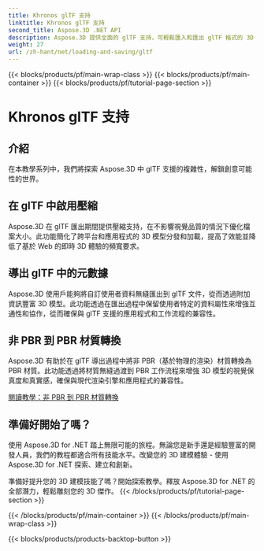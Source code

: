 ```yaml
---
title: Khronos glTF 支持
linktitle: Khronos glTF 支持
second_title: Aspose.3D .NET API
description: Aspose.3D 提供全面的 glTF 支持，可輕鬆匯入和匯出 glTF 格式的 3D 模型，從而增強互通性並簡化 3D 內容工作流程。
weight: 27
url: /zh-hant/net/loading-and-saving/gltf
---
```


{{< blocks/products/pf/main-wrap-class >}}
{{< blocks/products/pf/main-container >}}
{{< blocks/products/pf/tutorial-page-section >}}

# Khronos glTF 支持

## 介紹

在本教學系列中，我們將探索 Aspose.3D 中 glTF 支援的複雜性，解鎖創意可能性的世界。

## 在 glTF 中啟用壓縮

Aspose.3D 在 glTF 匯出期間提供壓縮支持，在不影響視覺品質的情況下優化檔案大小。此功能簡化了跨平台和應用程式的 3D 模型分發和加載，提高了效能並降低了基於 Web 的即時 3D 體驗的頻寬要求。

## 導出 glTF 中的元數據

Aspose.3D 使用戶能夠將自訂使用者資料無縫匯出到 glTF 文件，從而透過附加資訊豐富 3D 模型。此功能透過在匯出過程中保留使用者特定的資料屬性來增強互通性和協作，從而確保與 glTF 支援的應用程式和工作流程的兼容性。

## 非 PBR 到 PBR 材質轉換

Aspose.3D 有助於在 glTF 導出過程中將非 PBR（基於物理的渲染）材質轉換為 PBR 材質。此功能透過將材質無縫過渡到 PBR 工作流程來增強 3D 模型的視覺保真度和真實感，確保與現代渲染引擎和應用程式的兼容性。


[閱讀教學：非 PBR 到 PBR 材質轉換](non-pbr-to-pbr-material-conversion)

## 準備好開始了嗎？

使用 Aspose.3D for .NET 踏上無限可能的旅程。無論您是新手還是經驗豐富的開發人員，我們的教程都適合所有技能水平。改變您的 3D 建模體驗 - 使用 Aspose.3D for .NET 探索、建立和創新。

準備好提升您的 3D 建模技能了嗎？開始探索教學。釋放 Aspose.3D for .NET 的全部潛力，輕鬆雕刻您的 3D 傑作。
{{< /blocks/products/pf/tutorial-page-section >}}

{{< /blocks/products/pf/main-container >}}
{{< /blocks/products/pf/main-wrap-class >}}

{{< blocks/products/products-backtop-button >}}
